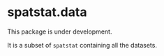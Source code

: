 # spatstat.data

This package is under development.

It is a subset of `spatstat` containing all the datasets.


